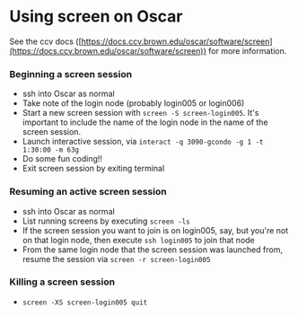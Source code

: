 # Using screen on Oscar

See the ccv docs ([https://docs.ccv.brown.edu/oscar/software/screen](https://docs.ccv.brown.edu/oscar/software/screen)) for more information. 

### Beginning a screen session

- ssh into Oscar as normal
- Take note of the login node (probably login005 or login006)
- Start a new screen session with ```screen -S screen-login005```. It's important to include the name of the login node in the name of the screen session.
- Launch interactive session, via ```interact -q 3090-gcondo -g 1 -t 1:30:00 -m 63g```
- Do some fun coding!!
- Exit screen session by exiting terminal

### Resuming an active screen session

- ssh into Oscar as normal
- List running screens by executing ```screen -ls```
- If the screen session you want to join is on login005, say, but you're not on that login node, then execute ```ssh login005``` to join that node
- From the same login node that the screen session was launched from, resume the session via ```screen -r screen-login005```

### Killing a screen session

- ```screen -XS screen-login005 quit```
